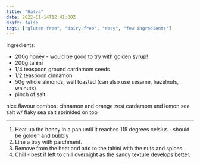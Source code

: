 ```yaml
---
title: "Halva"
date: 2022-11-14T12:41:00Z
draft: false 
tags: ["gluten-free", "dairy-free", "easy", "few ingredients"]
---
```


Ingredients:

* 200g honey - would be good to try with golden syrup!
* 200g tahini
* 1/4 teaspoon ground cardamom seeds
* 1/2 teaspoon cinnamon
* 50g whole almonds, well toasted (can also use sesame, hazelnuts, walnuts)
* pinch of salt

nice flavour combos:
cinnamon and orange zest
cardamom and lemon
sea salt w/ flaky sea salt sprinkled on top


___

1. Heat up the honey in a pan until it reaches 115 degrees celsius - should be golden and bubbly
2. Line a tray with parchment.
2. Remove from the heat and add to the tahini with the nuts and spices.
4. Chill - best if left to chill overnight as the sandy texture develops better.





